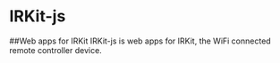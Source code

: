 IRKit-js
========
##Web apps for IRKit
IRKit-js is web apps for IRKit, the WiFi connected remote controller device.
